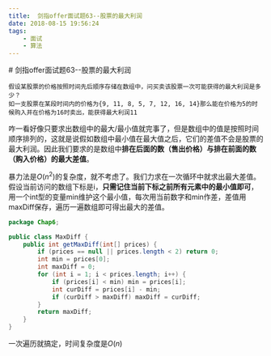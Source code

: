 ```yaml
---
title:  剑指offer面试题63--股票的最大利润
date: 2018-08-15 19:56:24
tags: 
    - 面试
    - 算法
---
```

<meta name="referrer" content="no-referrer" />
# 剑指offer面试题63--股票的最大利润

```text
假设某股票的价格按照时间先后顺序存储在数组中，问买卖该股票一次可能获得的最大利润是多少？
如一支股票在某段时间内的价格为{9, 11, 8, 5, 7, 12, 16, 14}那么能在价格为5的时候购入并在价格为16时卖出，能获得最大利润11
```

咋一看好像只要求出数组中的最大/最小值就完事了，但是数组中的值是按照时间顺序排列的，这就是说假如数组中最小值在最大值之后，它们的差值不会是股票的最大利润。因此我们要求的是数组中**排在后面的数（售出价格）与排在前面的数（购入价格）的最大差值**。

暴力法是$O(n^2)$的复杂度，就不考虑了。我们力求在一次循环中就求出最大差值。假设当前访问的数组下标是i，**只需记住当前下标之前所有元素中的最小值即可**，用一个int型的变量min维护这个最小值，每次用当前数字和min作差，差值用maxDiff保存，遍历一遍数组即可得出最大的差值。

```java
package Chap6;

public class MaxDiff {
    public int getMaxDiff(int[] prices) {
        if (prices == null || prices.length < 2) return 0;
        int min = prices[0];
        int maxDiff = 0;
        for (int i = 1; i < prices.length; i++) {
            if (prices[i] < min) min = prices[i];
            int curDiff = prices[i] - min;
            if (curDiff > maxDiff) maxDiff = curDiff;
        }
        return maxDiff;
    }
}

```

一次遍历就搞定，时间复杂度是$O(n)$
